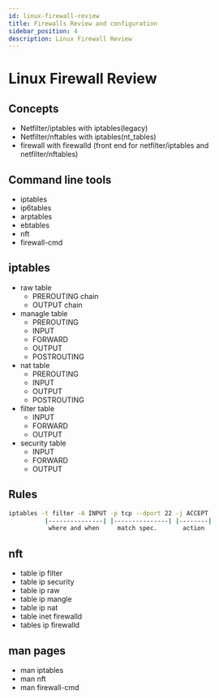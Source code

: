 ```yaml
---
id: linux-firewall-review
title: Firewalls Review and configuration
sidebar_position: 4
description: Linux Firewall Review
---
```


# Linux Firewall Review

## Concepts

- Netfilter/iptables with iptables(legacy)
- Netfilter/nftables with iptables(nt_tables)
- firewall with firewalld (front end for netfilter/iptables and netfilter/nftables)

## Command line tools

- iptables
- ip6tables
- arptables
- ebtables
- nft
- firewall-cmd

## iptables

- raw table
  - PREROUTING chain
  - OUTPUT chain
- managle table
  - PREROUTING
  - INPUT
  - FORWARD
  - OUTPUT
  - POSTROUTING
- nat table
  - PREROUTING
  - INPUT
  - OUTPUT
  - POSTROUTING
- filter table
  - INPUT
  - FORWARD
  - OUTPUT
- security table
  - INPUT
  - FORWARD
  - OUTPUT
 
## Rules

```bash
iptables -t filter -A INPUT -p tcp --dport 22 -j ACCEPT
          |---------------| |---------------| |--------|
           where and when     match spec.       action
```

## nft

- table ip filter
- table ip security
- table ip raw
- table ip mangle
- table ip nat
- table inet firewalld
- tables ip firewalld

## man pages

- man iptables
- man nft
- man firewall-cmd
